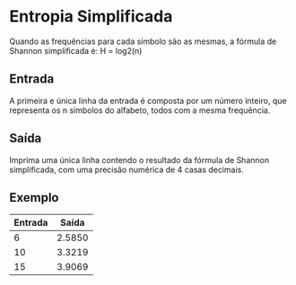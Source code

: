 # Entropia Simplificada

Quando as frequências para cada símbolo são as mesmas, a fórmula de Shannon simplificada é: H = log2(n)

## Entrada

A primeira e única linha da entrada é composta por um número inteiro, que representa os n símbolos do alfabeto, todos com a mesma frequência.

## Saída

Imprima uma única linha contendo o resultado da fórmula de Shannon simplificada, com uma precisão numérica de 4 casas decimais.

## Exemplo

| Entrada | Saída  |
| ------- | ------ |
| 6       | 2.5850 |
| 10      | 3.3219 |
| 15      | 3.9069 |